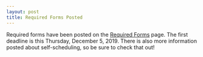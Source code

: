 ```yaml
---
layout: post
title: Required Forms Posted
---
```


Required forms have been posted on the [Required Forms](https://scioly.mit.edu/required-forms) page. The first deadline is this Thursday, December 5, 2019. There is also more information posted about self-scheduling, so be sure to check that out!